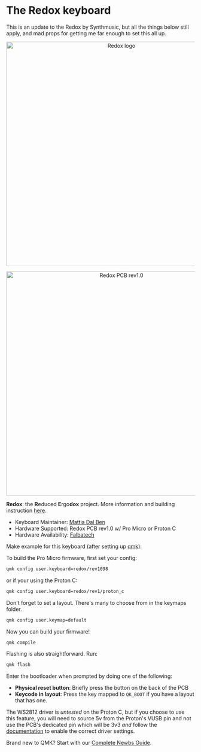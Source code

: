 # The Redox keyboard
This is an update to the Redox by Synthmusic, but all the things below still apply, and mad props for getting me far enough to set this all up.
<p align="center">
<img src="https://github.com/mattdibi/redox-keyboard/raw/master/img/redox-logo.png" alt="Redox logo" width="600"/>
</p>

<p align="center">
<img src="https://github.com/mattdibi/redox-keyboard/raw/master/img/redox-pcb2.jpg" alt="Redox PCB rev1.0" width="600"/>
</p>

**Redox**: the **R**educed **E**rgo**dox** project. More information and building instruction [here](https://github.com/mattdibi/redox-keyboard).

- Keyboard Maintainer: [Mattia Dal Ben](https://github.com/mattdibi)  
- Hardware Supported: Redox PCB rev1.0 w/ Pro Micro or Proton C
- Hardware Availability: [Falbatech](https://falba.tech/product-category/keyboard-parts/redox-parts/)

Make example for this keyboard (after setting up [qmk](https://docs.qmk.fm/#/getting_started_build_tools)):

To build the Pro Micro firmware, first set your config:
```sh
qmk config user.keyboard=redox/rev1098
```
or if your using the Proton C:
```sh
qmk config user.keyboard=redox/rev1/proton_c
```

Don't forget to set a layout. There's many to choose from in the keymaps folder.
```sh
qmk config user.keymap=default
```

Now you can build your firmware!
```sh
qmk compile
```

Flashing is also straightforward. Run:
```sh
qmk flash
```
Enter the bootloader when prompted by doing one of the following:
* **Physical reset button**: Briefly press the button on the back of the PCB
* **Keycode in layout**: Press the key mapped to `QK_BOOT` if you have a layout that has one.

The WS2812 driver is *untested* on the Proton C, but if you choose to use this feature, you will need to source 5v from the Proton's VUSB pin and not use the PCB's dedicated pin which will be 3v3 *and* follow the [documentation](https://docs.qmk.fm/#/ws2812_driver) to enable the correct driver settings.

Brand new to QMK? Start with our [Complete Newbs Guide](https://docs.qmk.fm/#/newbs).
